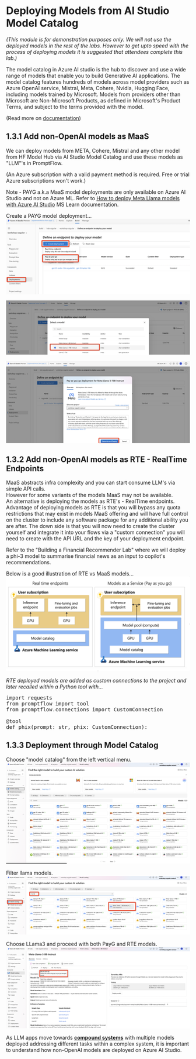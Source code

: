 # Deploying Models from AI Studio Model Catalog 

*(This module is for demonstration purposes only. We will not use the deployed models in the rest of the labs. However to get upto speed with the process of deploying models it is suggested that attendees complete this lab.)*

The model catalog in Azure AI studio is the hub to discover and use a wide range of models that enable you to build Generative AI applications. The model catalog features hundreds of models across model providers such as Azure OpenAI service, Mistral, Meta, Cohere, Nvidia, Hugging Face, including models trained by Microsoft. Models from providers other than Microsoft are Non-Microsoft Products, as defined in Microsoft's Product Terms, and subject to the terms provided with the model.

(Read more on [documentation](https://learn.microsoft.com/en-us/azure/ai-studio/how-to/model-catalog-overview
))

## 1.3.1 Add non-OpenAI models as MaaS 
We can deploy models from META, Cohere, Mistral and any other model from HF Model Hub via AI Studio Model Catalog and use these models as "LLM"'s in PromptFlow.

(An Azure subscription with a valid payment method is required. Free or trial Azure subscriptions won't work.)

Note - PAYG a.k.a MaaS model deployments are only available on Azure AI Studio and not on Azure ML.
Refer to [How to deploy Meta Llama models with Azure AI Studio](https://learn.microsoft.com/en-us/azure/ai-studio/how-to/deploy-models-llama?tabs=llama-three) MS Learn documentation.

Create a PAYG model deployment... 
![Alt text](../../media/lab1311.png)

![Alt text](../../media/lab1313.png)

![Alt text](../../media/lab1314.png)

## 1.3.2 Add non-OpenAI models as RTE - RealTime Endpoints 
MaaS abstracts infra complexity and you can start consume LLM's via simple API calls. \
However for some variants of the models MaaS may not be available. \
An alternative is deploying the models as RTE's - RealTime endpoints. 
Advantage of deploying models as RTE is that you will bypass any quota restrictions that may exist in models MaaS offering and will have full control on the cluster to include any software package for any additional ability you are after. The down side is that you will now need to create the cluster yourself and integrate it into your flows via a "custom connection" you will need to create with the API URL and the key of your deployment endpoint. 

Refer to the "Building a Financial Recommender Lab" where we will deploy a phi-3 model to summarise financial news as an input to copilot's recommendations.

Below is a good illustration of RTE vs MaaS models...
![Alt text](../../media/1419.png)

*RTE deployed models are added as custom connections to the project and later recalled within a Python tool with...*

<pre>
import requests
from promptflow import tool
from promptflow.connections import CustomConnection

@tool
def phix(prompt: str, phix: CustomConnection):
</pre>

## 1.3.3 Deployment through Model Catalog 
Choose "model catalog" from the left vertical menu. 
![Alt text](../../media/1430.png)

Filter llama models. 
![Alt text](../../media/1431.png)

Choose LLama3 and proceed with both PayG and RTE models.
![Alt text](../../media/1432.png)

As LLM apps move towards [**compound systems**](https://bair.berkeley.edu/blog/2024/02/18/compound-ai-systems/) with multiple models deployed addressing different tasks within a complex system, it is important to understand how non-OpenAI models are deployed on Azure AI Studio. 
